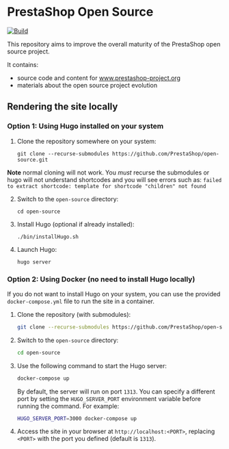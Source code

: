 # PrestaShop Open Source

[![Build](https://github.com/PrestaShop/open-source/actions/workflows/build.yml/badge.svg)](https://github.com/PrestaShop/open-source/actions/workflows/build.yml)

This repository aims to improve the overall maturity of the PrestaShop open source project.

It contains:
- source code and content for www.prestashop-project.org
- materials about the open source project evolution

## Rendering the site locally

### Option 1: Using Hugo installed on your system

1. Clone the repository somewhere on your system:
    ```
    git clone --recurse-submodules https://github.com/PrestaShop/open-source.git
    ```

**Note** normal cloning will not work. You _must_ recurse the submodules or hugo will not understand shortcodes and you will see errors such as: 
  `failed to extract shortcode: template for shortcode "children" not found`

2. Switch to the `open-source` directory:
    ```
    cd open-source
    ```

3. Install Hugo (optional if already installed):
    ```
    ./bin/installHugo.sh
    ```

4. Launch Hugo:
    ```
    hugo server
    ```
### Option 2: Using Docker (no need to install Hugo locally)

If you do not want to install Hugo on your system, you can use the provided `docker-compose.yml` file to run the site in a container.

1. Clone the repository (with submodules):
    ```bash
    git clone --recurse-submodules https://github.com/PrestaShop/open-source.git
    ```

2. Switch to the `open-source` directory:
    ```bash
    cd open-source
    ```

3. Use the following command to start the Hugo server:
    ```bash
    docker-compose up
    ```

   By default, the server will run on port `1313`. You can specify a different port by setting the `HUGO_SERVER_PORT` environment variable before running the command. For example:
    ```bash
    HUGO_SERVER_PORT=3000 docker-compose up
    ```

4. Access the site in your browser at `http://localhost:<PORT>`, replacing `<PORT>` with the port you defined (default is `1313`).
